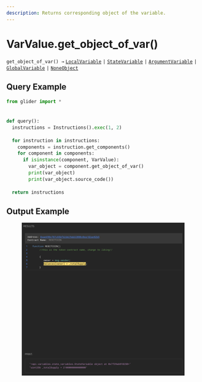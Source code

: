 ```yaml
---
description: Returns corresponding object of the variable.
---
```


# VarValue.get\_object\_of\_var()

`get_object_of_var() →` [`LocalVariable`](../../variables/localvariables/localvariable/) `|` [`StateVariable`](../../variables/statevariables/statevariable.md) `|` [`ArgumentVariable`](../../variables/argumentvariables.md) `|` [`GlobalVariable`](../../variables/globalvariables.md) `|` [`NoneObject`](../../internal/noneobject/)

## Query Example

```python
from glider import *


def query():
  instructions = Instructions().exec(1, 2)

  for instruction in instructions:
    components = instruction.get_components()
    for component in components:
      if isinstance(component, VarValue):
        var_object = component.get_object_of_var()
        print(var_object)
        print(var_object.source_code())

  return instructions
```

## Output Example

<figure><img src="../../../.gitbook/assets/image (1) (1) (1) (1) (1) (1) (1) (1) (1) (1) (1) (1) (1) (1) (1) (1) (1) (1) (1) (1) (1) (1) (1) (1) (1) (1) (1) (1) (1) (1) (1) (1) (1) (1) (1) (1) (1) (1).png" alt=""><figcaption></figcaption></figure>


